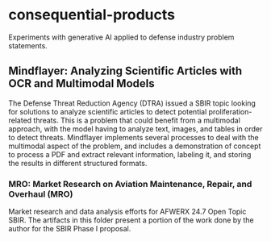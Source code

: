 # consequential-products
Experiments with generative AI applied to defense industry problem statements.

## Mindflayer: Analyzing Scientific Articles with OCR and Multimodal Models
The Defense Threat Reduction Agency (DTRA) issued a SBIR topic looking for solutions to analyze scientific articles to detect potential proliferation-related threats. This is a problem that could benefit from a multimodal approach, with the model having to analyze text, images, and tables in order to detect threats. Mindflayer implements several processes to deal with the multimodal aspect of the problem, and includes a demonstration of concept to process a PDF and extract relevant information, labeling it, and storing the results in different structured formats.

### MRO: Market Research on Aviation Maintenance, Repair, and Overhaul (MRO)
Market research and data analysis efforts for AFWERX 24.7 Open Topic SBIR. The artifacts in this folder present a portion of the work done by the author for the SBIR Phase I proposal.